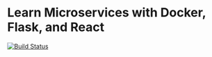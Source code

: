 # Learn Microservices with Docker, Flask, and React

[![Build Status](https://travis-ci.org/cxwcfea/python-microservice-app.svg?branch=master)](https://travis-ci.org/cxwcfea/python-microservice-app)
